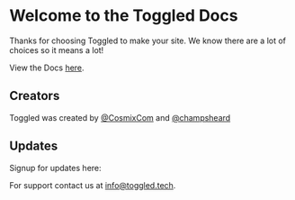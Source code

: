 # Welcome to the Toggled Docs

Thanks for choosing Toggled to make your site. We know there are a lot of choices so it means a lot!

View the Docs [here](./Development).

## Creators

Toggled was created by <a href="//github.com/@cosmixcom">@CosmixCom</a> and <a href="//github.com/@champsheard">@champsheard</a>

## Updates

Signup for updates here:

<toggledEmail data-name="docsForm"></toggledEmail>

<googleAnalytics data-tag="G-XJV1Z34Z2K"></googleAnalytics>

For support contact us at <a href="mailto:info@toggled.tech">info@toggled.tech</a>.
